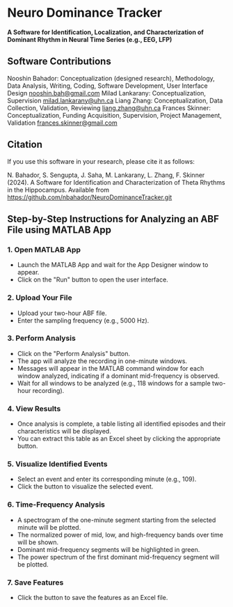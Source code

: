 # Neuro Dominance Tracker

**A Software for Identification, Localization, and Characterization of Dominant Rhythm in Neural Time Series (e.g., EEG, LFP)**

## Software Contributions
Nooshin Bahador: Conceptualization (designed research), Methodology, Data Analysis, Writing, Coding, Software Development, User Interface Design nooshin.bah@gmail.com
Milad Lankarany: Conceptualization, Supervision milad.lankarany@uhn.ca 
Liang Zhang: Conceptualization, Data Collection, Validation, Reviewing liang.zhang@uhn.ca
Frances Skinner: Conceptualization, Funding Acquisition, Supervision, Project Management, Validation frances.skinner@gmail.com


## Citation

If you use this software in your research, please cite it as follows:

N. Bahador, S. Sengupta, J. Saha, M. Lankarany, L. Zhang, F. Skinner (2024). A Software for Identification and Characterization of Theta Rhythms in the Hippocampus. Available from https://github.com/nbahador/NeuroDominanceTracker.git



## Step-by-Step Instructions for Analyzing an ABF File using MATLAB App

### 1. Open MATLAB App
- Launch the MATLAB App and wait for the App Designer window to appear.
- Click on the "Run" button to open the user interface.

### 2. Upload Your File
- Upload your two-hour ABF file.
- Enter the sampling frequency (e.g., 5000 Hz).

### 3. Perform Analysis
- Click on the "Perform Analysis" button.
- The app will analyze the recording in one-minute windows.
- Messages will appear in the MATLAB command window for each window analyzed, indicating if a dominant mid-frequency is observed.
- Wait for all windows to be analyzed (e.g., 118 windows for a sample two-hour recording).

### 4. View Results
- Once analysis is complete, a table listing all identified episodes and their characteristics will be displayed.
- You can extract this table as an Excel sheet by clicking the appropriate button.

### 5. Visualize Identified Events
- Select an event and enter its corresponding minute (e.g., 109).
- Click the button to visualize the selected event.

### 6. Time-Frequency Analysis
- A spectrogram of the one-minute segment starting from the selected minute will be plotted.
- The normalized power of mid, low, and high-frequency bands over time will be shown.
- Dominant mid-frequency segments will be highlighted in green.
- The power spectrum of the first dominant mid-frequency segment will be plotted.

### 7. Save Features
- Click the button to save the features as an Excel file.

